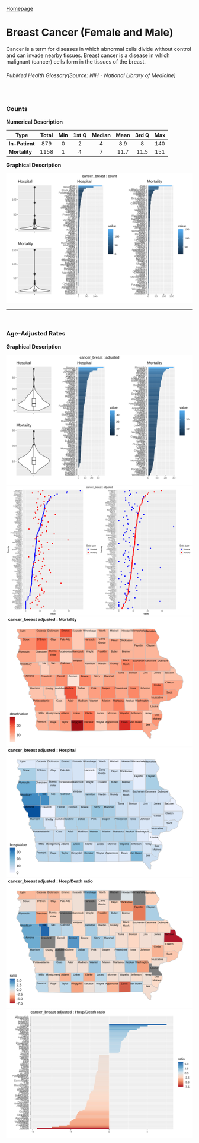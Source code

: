 [Homepage](..)
# Breast Cancer (Female and Male)

Cancer is a term for diseases in which abnormal cells divide without control and can invade nearby tissues. Breast cancer is a disease in which malignant (cancer) cells form in the tissues of the breast.
###### PubMed Health Glossary(Source: NIH - National Library of Medicine)
<br>

### Counts

**Numerical Description**

Type | Total | Min | 1st Q | Median | Mean | 3rd Q | Max
---| :---: | :---: | :---: | :---: | :---: | :---: | :---:
**In-Patient** | 879 | 0 | 2 | 4 | 8.9 | 8 | 140
**Mortality** | 1158 | 1 | 4 | 7 | 11.7 | 11.5 | 151

**Graphical Description**

![img](/images/cancer_breast_count_grid.svg)


***

<br>

### Age-Adjusted Rates

**Graphical Description**

![img](/images/cancer_breast_adjusted_grid.svg)
![img](/images/cancer_breast_adjusted_dotplots.svg)
![img](/images/cancer_breast_adjusted_dmap.svg)
![img](/images/cancer_breast_adjusted_hmap.svg)
![img](/images/cancer_breast_adjusted_rmap.svg)
![img](/images/cancer_breast_adjusted_ratiobar.svg)
